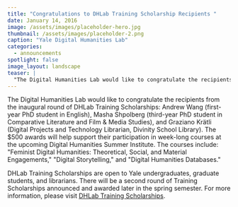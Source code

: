 ```yaml
---
title: "Congratulations to DHLab Training Scholarship Recipients "
date: January 14, 2016
image: /assets/images/placeholder-hero.jpg
thumbnail: /assets/images/placeholder-2.png
caption: "Yale Digital Humanities Lab"
categories: 
  - announcements
spotlight: false 
image_layout: landscape
teaser: |
  "The Digital Humanities Lab would like to congratulate the recipients from the inaugural round of DHLab Training Scholarships: Andrew Wang (first-year PhD student in English), Masha Shpolberg (third-..."
---
```


The Digital Humanities Lab would like to congratulate the recipients from the inaugural round of DHLab Training Scholarships: Andrew Wang (first-year PhD student in English), Masha Shpolberg (third-year PhD student in Comparative Literature and Film &amp; Media Studies), and Graziano Krätli (Digital Projects and Technology Librarian, Divinity School Library). The $500 awards will help support their participation in week-long courses at the upcoming Digital Humanities Summer Institute. The courses include: "Feminist Digital Humanities: Theoretical, Social, and Material Engagements," "Digital Storytelling," and "Digital Humanities Databases."
   
DHLab Training Scholarships are open to Yale undergraduates, graduate students, and librarians. There will be a second round of Training Scholarships announced and awarded later in the spring semester. For more information, please visit <a href="http://web.library.yale.edu/dhlab/trainingscholarships" target="_blank"> DHLab Training Scholarships</a>.